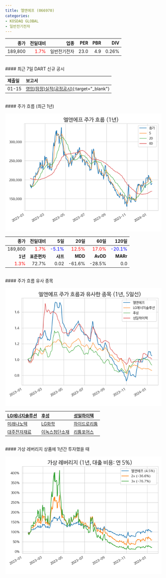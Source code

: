 ```yaml
---
title: 엘앤에프 (066970)
categories:
- KOSDAQ GLOBAL
- 일반전기전자
---
```


|**종가**|**전일대비**|**업종**|**PER**|**PBR**|**DIV**|
|-------:|-----------:|-------:|------:|------:|------:|
|189,800|<span style="color: red">1.7%</span>|일반전기전자|23.0|4.9|0.26%|

<!-- more -->

<br>
#### 최근 7일 DART 신규 공시<a id="dart"></a>


|**제출일**|**보고서**|
|:-----|:-------|
|01-15|[영업(잠정)실적(공정공시)](https://dart.fss.or.kr/dsaf001/main.do?rcpNo=20240115900691){:target="_blank"}|

<br>
#### 주가 흐름 (최근 1년)<a id="price"></a>

![066970](/assets/images/stock/066970.png)

|**종가**|**전일대비**|**5일**|**20일**|**60일**|**120일**|
|-------:|-----------:|------:|-------:|-------:|--------:|
| 189,800 | <span style="color: red">1.7%</span> | <span style="color: blue">-5.1%</span> | <span style="color: red">12.5%</span> | <span style="color: red">17.0%</span> | <span style="color: blue">-20.1%</span> |
|**1년**|**표준편차**|**샤프**|**MDD**|**AvDD**|**MARr**|
| <span style="color: red">1.3%</span> | 72.7% | 0.02 | -61.6% | -28.5% | 0.0 |

<br>
#### 주가 흐름 유사 종목<a id="corr"></a>

![066970](/assets/images/stock/066970_corr.png)

| [LG에너지솔루션](/373220/) | [후성](/093370/) | [성일하이텍](/365340/) |
|:---------------------------------------|:---------------------------------------|:---------------------------------------|
| [미래나노텍](/095500/) | [LG화학](/051910/) | [하이드로리튬](/101670/) |
| [대주전자재료](/078600/) | [이녹스첨단소재](/272290/) | [리튬포어스](/073570/) |

<br>
#### 가상 레버리지 상품에 1년간 투자했을 때<a id="2x"></a>

![066970](/assets/images/stock/066970_2x.png)

[^corr]: 상관계수를 이용하여 분석하였습니다.